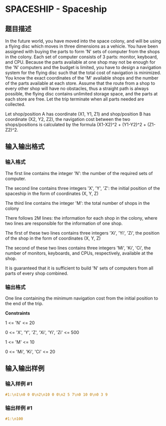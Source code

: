 # SPACESHIP - Spaceship

## 题目描述

In the future world, you have moved into the space colony, and will be using a flying disc which moves in three dimensions as a vehicle. You have been assigned with buying the parts to form 'N' sets of computer from the shops in the colony. Each set of computer consists of 3 parts: monitor, keyboard, and CPU. Because the parts available at one shop may not be enough for the 'N' computers and the budget is limited, you have to design a navigation system for the flying disc such that the total cost of navigation is minimized. You know the exact coordinates of the 'M' available shops and the number of the parts available at each store. Assume that the route from a shop to every other shop will have no obstacles, thus a straight path is always possible, the flying disc contains unlimited storage space, and the parts at each store are free. Let the trip terminate when all parts needed are collected.

Let shop/position A has coordinate (X1, Y1, Z1) and shop/position B has coordinate (X2, Y2, Z2), the navigation cost between the two shops/positions is calculated by the formula (X1-X2)^2 + (Y1-Y2)^2 + (Z1-Z2)^2.

## 输入输出格式

### 输入格式

The first line contains the integer 'N': the number of the required sets of computer.

The second line contains three integers 'X', 'Y', 'Z': the initial position of the spaceship in the form of coordinates (X, Y, Z)

The third line contains the integer 'M': the total number of shops in the colony

There follows 2M lines: the information for each shop in the colony, where two lines are responsible for the information of one shop.

The first of these two lines contains three integers 'Xi', 'Yi', 'Zi', the position of the shop in the form of coordinates (X, Y, Z)

The second of these two lines contains three integers 'Mi', 'Ki', 'Ci', the number of monitors, keyboards, and CPUs, respectively, available at the shop.

It is guaranteed that it is sufficient to build 'N' sets of computers from all parts of every shop combined.

### 输出格式

One line containing the minimum navigation cost from the initial position to the end of the trip.

**Constraints**

1 <= 'N' <= 20

0 <= 'X', 'Y', 'Z', 'Xi', 'Yi', 'Zi' <= 500

1 <= 'M' <= 10

0 <= 'Mi', 'Ki', 'Ci' <= 20

## 输入输出样例

### 输入样例 #1

```cpp
#1:\n1\n0 0 0\n2\n10 0 0\n2 5 7\n0 10 0\n0 3 9
```


### 输出样例 #1

```cpp
#1:\n100
```


